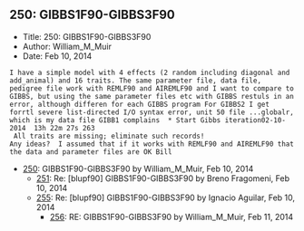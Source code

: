 ## 250: GIBBS1F90-GIBBS3F90

- Title: 250: GIBBS1F90-GIBBS3F90
- Author: William_M_Muir
- Date: Feb 10, 2014

```
I have a simple model with 4 effects (2 random including diagonal and add_animal) and 16 traits. The same parameter file, data file, pedigree file work with REMLF90 and AIREMLF90 and I want to compare to GIBBS, but using the same parameter files etc with GIBBS restuls in an error, although differen for each GIBBS program For GIBBS2 I get forrtl severe list-directed I/O syntax error, unit 50 file ...globalr, which is my data file GIBB1 complains  * Start Gibbs iteration02-10-2014  13h 22m 27s 263
 All traits are missing; eliminate such records!
Any ideas?  I assumed that if it works with REMLF90 and AIREMLF90 that the data and parameter files are OK Bill
```

- [250](0250.md): GIBBS1F90-GIBBS3F90 by William_M_Muir, Feb 10, 2014
    - [251](0251.md): Re: [blupf90] GIBBS1F90-GIBBS3F90 by Breno Fragomeni, Feb 10, 2014
    - [255](0255.md): Re: [blupf90] GIBBS1F90-GIBBS3F90 by Ignacio Aguilar, Feb 10, 2014
        - [256](0256.md): RE: GIBBS1F90-GIBBS3F90 by William_M_Muir, Feb 11, 2014
